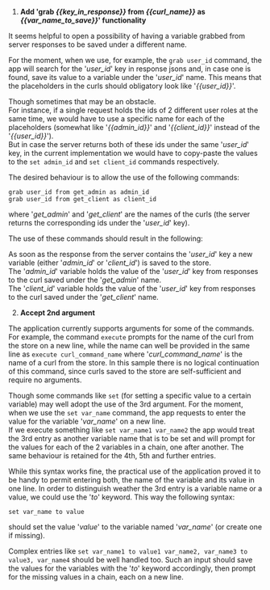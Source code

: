 1. **Add 'grab *{{key_in_response}}* from *{{curl_name}}* as *{{var_name_to_save}}*' functionality**

It seems helpful to open a possibility of having a variable grabbed from server responses to be saved under a different name. 

For the moment, when we use, for example,  the ```grab user_id``` command, the app will search for the '*user_id*' key in response jsons
and, in case one is found, save its value to a variable under the '*user_id*' name. This means that the placeholders in the curls
should obligatory look like '*{{user_id}}*'. 

Though sometimes that may be an obstacle.  
For instance, if a single request holds the ids of 2 different user roles at the same time, we would have to use a specific name for
each of the placeholders (somewhat like '*{{admin_id}}*' and '*{{client_id}}*' instead of the '*{{user_id}}*').  
But in case the server returns both of these ids under the same '*user_id*' key, in the current implementation we would have to copy-paste the 
values to the ```set admin_id``` and ```set client_id``` commands respectively. 

The desired behaviour is to allow the use of the following commands:
```
grab user_id from get_admin as admin_id
grab user_id from get_client as client_id
```
where '*get_admin*' and '*get_client*' are the names of the curls (the server returns the corresponding ids under the '*user_id*' key).


The use of these commands should result in the following:

As soon as the response from the server contains the '*user_id*' key a new variable (either '*admin_id*' or '*client_id*') is saved to the store.  
The '*admin_id*' variable holds the value of the '*user_id*' key from responses to the curl saved under the '*get_admin*' name.  
The '*client_id*' variable holds the value of the '*user_id*' key from responses to the curl saved under the '*get_client*' name.  

2. **Accept 2nd argument**

The application currently supports arguments for some of the commands.  
For example, the command ```execute``` prompts for the name of the curl from the store on a new line, while the name
can well be provided in the same line as ```execute curl_command_name``` where '*curl_command_name*' is the name of a curl from the store.
In this sample there is no logical continuation of this command, since curls saved to the store are self-sufficient and 
require no arguments.

Though some commands like ```set``` (for setting a specific value to a certain variable) may well adopt the use of the 3rd argument.
For the moment, when we use the ```set var_name``` command, the app requests to enter the value for the variable '*var_name*'
on a new line.  
If we execute something like ```set var_name1 var_name2``` the app would treat the 3rd entry as another variable name that is to be set
and will prompt for the values for each of the 2 variables in a chain, one after another. The same behaviour is retained for the 4th, 5th and 
further entries.

While this syntax works fine, the practical use of the application proved it to be handy to permit entering both, the name of the variable and its 
value in one line. In order to distinguish weather the 3rd entry is a variable name or a value, we could use the '*to*' keyword. This way the following
syntax: 
```
set var_name to value
```
should set the value '*value*' to the variable named '*var_name*' (or create one if missing).  

Complex entries like ```set var_name1 to value1 var_name2, var_name3 to value3, var_name4``` should be well handled too. Such an input should save
the values for the variables with the '*to*' keyword accordingly, then prompt for the missing values in a chain, each on a new line.